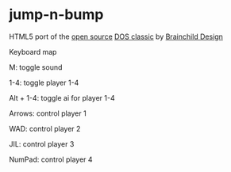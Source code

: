 # jump-n-bump
HTML5 port of the [open source](https://github.com/fschulze/jumpnbump) [DOS classic](https://icculus.org/jumpnbump/) by [Brainchild Design](http://www.bitbliss.com)

Keyboard map

M: toggle sound

1-4: toggle player 1-4

Alt + 1-4: toggle ai for player 1-4

Arrows: control player 1

WAD: control player 2

JIL: control player 3

NumPad: control player 4
